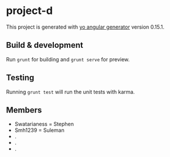 # project-d

This project is generated with [yo angular generator](https://github.com/yeoman/generator-angular)
version 0.15.1.

## Build & development

Run `grunt` for building and `grunt serve` for preview.

## Testing

Running `grunt test` will run the unit tests with karma.

## Members

- Swatarianess = Stephen
- Smh1239 = Suleman
- .
- .
- .
